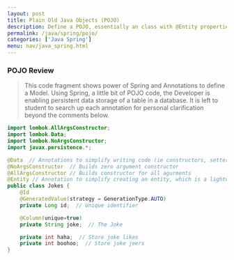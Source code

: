 ```yaml
---
layout: post
title: Plain Old Java Objects (POJO)
description: Define a POJO, essentially an class with @Entity properties that enables it to be used with Spring Boot in the process of making a database.
permalink: /java/spring/pojo/
categories: ['Java Spring']
menu: nav/java_spring.html
---
```


### POJO Review

> This code fragment shows power of Spring and Annotations to define a Model.  Using Spring, a little bit of POJO code, the Developer is enabling persistent data storage of a table in a database. It is left to student to search up each annotation for personal clarification beyond the comments below.

```java
import lombok.AllArgsConstructor;
import lombok.Data;
import lombok.NoArgsConstructor;
import javax.persistence.*;

@Data  // Annotations to simplify writing code (ie constructors, setters)
@NoArgsConstructor  // Builds zero argument constructor
@AllArgsConstructor // Builds constructor for all agurments
@Entity // Annotation to simplify creating an entity, which is a lightweight persistence domain object. Typically, an entity represents a table in a relational database, and each entity instance corresponds to a row in that table.
public class Jokes {
    @Id
    @GeneratedValue(strategy = GenerationType.AUTO)
    private Long id;  // Unique identifier

    @Column(unique=true)
    private String joke;  // The Joke

    private int haha;  // Store joke likes
    private int boohoo;  // Store joke jeers
}
```
